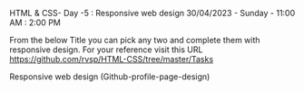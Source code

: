 HTML & CSS- Day -5 : Responsive web design
30/04/2023 - Sunday - 11:00 AM : 2:00 PM

From the below Title you can pick any two and complete them with responsive design. For your reference visit this URL https://github.com/rvsp/HTML-CSS/tree/master/Tasks

Responsive web design (Github-profile-page-design)
